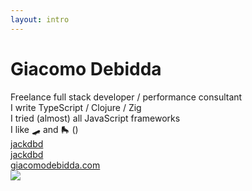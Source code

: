 ```yaml
---
layout: intro
---
```


<h1 class="color:accent">Giacomo Debidda</h1>

<div class="leading-8 opacity-80">
Freelance full stack developer / performance consultant<br>
I write TypeScript / Clojure / Zig<br>
I tried (almost) all JavaScript frameworks<br>
I like 🛹 and 🛼 (<Anchor href="https://www.reddit.com/r/rollerblading/comments/hmwr47/its_time_for_a_rollerblading_emoji/" text="it's time for a rollerblading emoji" />)<br>
</div>

<div class="my-10 grid grid-cols-[40px_1fr] w-min gap-y-4">
  <ri-github-line class="opacity-50"/>
  <div><a href="https://github.com/jackdbd" target="_blank">jackdbd</a></div>
  <ri-twitter-line class="opacity-50"/>
  <div><a href="https://twitter.com/jackdbd" target="_blank">jackdbd</a></div>
  <ri-user-3-line class="opacity-50"/>
  <div><a href="https://www.giacomodebidda.com/" target="_blank">giacomodebidda.com</a></div>
</div>

<img src="/avatar.jpg" class="rounded-full w-40 abs-tr mt-16 mr-12" />

<!--
I haven't tried Angular, but I'm not eager to do it.

I tried:
- Cycle.js
- Marko.js
- Mithril.js

I care about Web Performance (that's why I tend to avoid JS frameworks if possible, and use 11ty instead).

It's ironic since this presentation is really heavy (but I didn't have much time to optimize it)
-->
